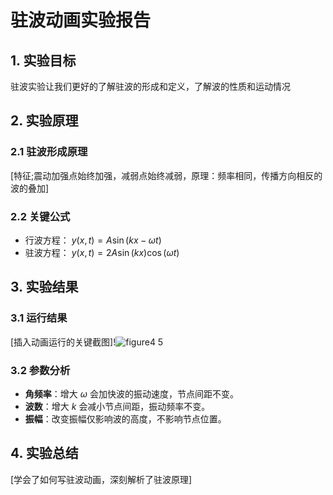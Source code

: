 # 驻波动画实验报告

## 1. 实验目标
驻波实验让我们更好的了解驻波的形成和定义，了解波的性质和运动情况

## 2. 实验原理
### 2.1 驻波形成原理
[特征;震动加强点始终加强，减弱点始终减弱，原理：频率相同，传播方向相反的波的叠加]

### 2.2 关键公式
- 行波方程： $y(x, t) = A \sin(kx - \omega t)$
- 驻波方程： $y(x,t) = 2A\sin(kx)\cos(\omega t)$

## 3. 实验结果
### 3.1 运行结果
[插入动画运行的关键截图]!![figure4 5](https://github.com/user-attachments/assets/34c4738e-babe-456f-85fe-e9e69796c94d)




### 3.2 参数分析
- **角频率**：增大 $\omega$ 会加快波的振动速度，节点间距不变。
- **波数**：增大 $k$ 会减小节点间距，振动频率不变。
- **振幅**：改变振幅仅影响波的高度，不影响节点位置。

## 4. 实验总结
[学会了如何写驻波动画，深刻解析了驻波原理]
